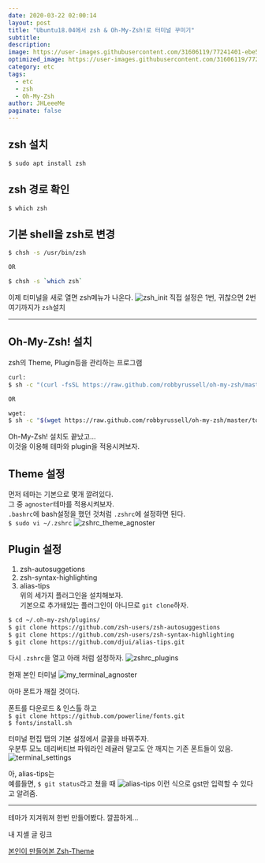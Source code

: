 ```yaml
---
date: 2020-03-22 02:00:14
layout: post
title: "Ubuntu18.04에서 zsh & Oh-My-Zsh!로 터미널 꾸미기"
subtitle:
description:
image: https://user-images.githubusercontent.com/31606119/77241401-ebe56500-6c34-11ea-879b-517d04720ede.png
optimized_image: https://user-images.githubusercontent.com/31606119/77241401-ebe56500-6c34-11ea-879b-517d04720ede.png
category: etc
tags:
  - etc
  - zsh
  - Oh-My-Zsh
author: JHLeeeMe
paginate: false
---
```


## zsh 설치
```$ sudo apt install zsh```

## zsh 경로 확인
```$ which zsh```

## 기본 shell을 zsh로 변경
```bash
$ chsh -s /usr/bin/zsh

OR

$ chsh -s `which zsh`
```


이제 터미널을 새로 열면 zsh메뉴가 나온다.
![zsh_init](https://user-images.githubusercontent.com/31606119/77241107-2cdb7a80-6c31-11ea-8565-3fc37ed48130.png)
직접 설정은 1번, 귀찮으면 2번  
여기까지가 ```zsh```설치 

---

## Oh-My-Zsh! 설치 
zsh의 Theme, Plugin등을 관리하는 프로그램  
```bash
curl:
$ sh -c "(curl -fsSL https://raw.github.com/robbyrussell/oh-my-zsh/master/tools/install.sh)"

OR  

wget:
$ sh -c "$(wget https://raw.github.com/robbyrussell/oh-my-zsh/master/tools/install.sh -O -)"
```

Oh-My-Zsh! 설치도 끝났고...  
이것을 이용해 테마와 plugin을 적용시켜보자.  

## Theme 설정
먼저 테마는 기본으로 몇개 깔려있다.  
그 중 ```agnoster```테마를 적용시켜보자.  
```.bashrc```에 bash설정을 했던 것처럼 ```.zshrc```에 설정하면 된다.  
```$ sudo vi ~/.zshrc```
![zshrc_theme_agnoster](https://user-images.githubusercontent.com/31606119/77241109-2d741100-6c31-11ea-8797-b54325634b7e.png)

## Plugin 설정
1. zsh-autosuggetions
2. zsh-syntax-highlighting
3. alias-tips  
위의 세가지 플러그인을 설치해보자.  
기본으로 추가돼있는 플러그인이 아니므로 ```git clone```하자.
```bash
$ cd ~/.oh-my-zsh/plugins/
$ git clone https://github.com/zsh-users/zsh-autosuggestions
$ git clone https://github.com/zsh-users/zsh-syntax-highlighting
$ git clone https://github.com/djui/alias-tips.git
```
다시 ```.zshrc```을 열고 아래 처럼 설정하자.
![zshrc_plugins](https://user-images.githubusercontent.com/31606119/77241108-2d741100-6c31-11ea-8618-046c760ca3ea.png)

현재 본인 터미널
![my_terminal_agnoster](https://user-images.githubusercontent.com/31606119/77241104-2baa4d80-6c31-11ea-8529-29667c157a56.png)

아마 폰트가 깨질 것이다.  

폰트를 다운로드 & 인스톨 하고  
```$ git clone https://github.com/powerline/fonts.git```  
```$ fonts/install.sh```  

터미널 편집 탭의 기본 설정에서 글꼴을 바꿔주자.  
우분투 모노 데리버티브 파워라인 레귤러 말고도 안 깨지는 기존 폰트들이 있음.
![terminal_settings](https://user-images.githubusercontent.com/31606119/77241106-2c42e400-6c31-11ea-92f1-162beaaca8da.png)

아, alias-tips는  
예를들면, ```$ git status```라고 쳤을 때
![alias-tips](https://user-images.githubusercontent.com/31606119/77241102-2b11b700-6c31-11ea-8000-b3a4da1df980.png)
이런 식으로 gst만 입력할 수 있다고 알려줌.

---

테마가 지겨워져 한번 만들어봤다. 깔끔하게...  

내 지셸 글 링크

[본인이 만들어본 Zsh-Theme](https://github.com/JHLeeeMe/JHLeeeMe-Zsh-Theme)
